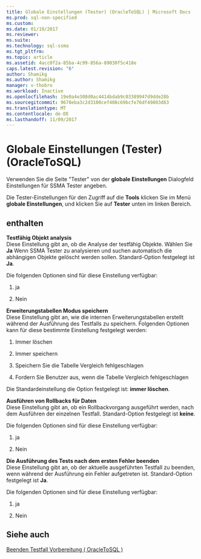 ```yaml
---
title: Globale Einstellungen (Tester) (OracleToSQL) | Microsoft Docs
ms.prod: sql-non-specified
ms.custom: 
ms.date: 01/19/2017
ms.reviewer: 
ms.suite: 
ms.technology: sql-ssma
ms.tgt_pltfrm: 
ms.topic: article
ms.assetid: 4acc0f2a-85ba-4c99-856a-89030f5c418e
caps.latest.revision: "6"
author: Shamikg
ms.author: Shamikg
manager: v-thobro
ms.workload: Inactive
ms.openlocfilehash: 19e0a4e308d0ac4414bdab9c03389947d9dde28b
ms.sourcegitcommit: 9678eba3c2d3100cef408c69bcfe76df49803d63
ms.translationtype: MT
ms.contentlocale: de-DE
ms.lasthandoff: 11/09/2017
---
```

# <a name="global-settings-tester-oracletosql"></a>Globale Einstellungen (Tester) (OracleToSQL)
Verwenden Sie die Seite "Tester" von der **globale Einstellungen** Dialogfeld Einstellungen für SSMA Tester angeben.  
  
Die Tester-Einstellungen für den Zugriff auf die **Tools** klicken Sie im Menü **globale Einstellungen**, und klicken Sie auf **Tester** unten im linken Bereich.  
  
## <a name="options"></a>enthalten  
**Testfähig Objekt analysis**  
Diese Einstellung gibt an, ob die Analyse der testfähig Objekte. Wählen Sie **Ja** Wenn SSMA Tester zu analysieren und suchen automatisch die abhängigen Objekte gelöscht werden sollen. Standard-Option festgelegt ist **Ja**.  
  
Die folgenden Optionen sind für diese Einstellung verfügbar:  
  
1.  ja  
  
2.  Nein  
  
**Erweiterungstabellen Modus speichern**  
Diese Einstellung gibt an, wie die internen Erweiterungstabellen erstellt während der Ausführung des Testfalls zu speichern. Folgenden Optionen kann für diese bestimmte Einstellung festgelegt werden:  
  
1.  Immer löschen  
  
2.  Immer speichern  
  
3.  Speichern Sie die Tabelle Vergleich fehlgeschlagen  
  
4.  Fordern Sie Benutzer aus, wenn die Tabelle Vergleich fehlgeschlagen  
  
Die Standardeinstellung die Option festgelegt ist: **immer löschen**.  
  
**Ausführen von Rollbacks für Daten**  
Diese Einstellung gibt an, ob ein Rollbackvorgang ausgeführt werden, nach dem Ausführen der einzelnen Testfall. Standard-Option festgelegt ist **keine**.  
  
Die folgenden Optionen sind für diese Einstellung verfügbar:  
  
1.  ja  
  
2.  Nein  
  
**Die Ausführung des Tests nach dem ersten Fehler beenden**  
Diese Einstellung gibt an, ob der aktuelle ausgeführten Testfall zu beenden, wenn während der Ausführung ein Fehler aufgetreten ist. Standard-Option festgelegt ist **Ja**.  
  
Die folgenden Optionen sind für diese Einstellung verfügbar:  
  
1.  ja  
  
2.  Nein  
  
## <a name="see-also"></a>Siehe auch  
[Beenden Testfall Vorbereitung &#40; OracleToSQL &#41;](../../ssma/oracle/finishing-test-case-preparation-oracletosql.md)  
  
